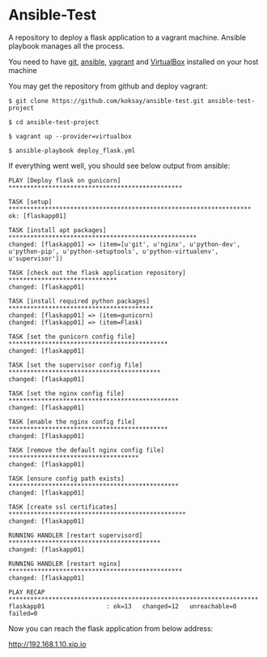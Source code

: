 Ansible-Test
============

A repository to deploy a flask application to a vagrant machine.
Ansible playbook manages all the process.

You need to have [git](https://git-scm.com/downloads), [ansible](http://docs.ansible.com/ansible/intro_installation.html), [vagrant](https://www.vagrantup.com/downloads.html) and [VirtualBox](https://www.virtualbox.org/wiki/Downloads)  installed on your host machine

You may get the repository from github and deploy vagrant:

```
$ git clone https://github.com/koksay/ansible-test.git ansible-test-project

$ cd ansible-test-project

$ vagrant up --provider=virtualbox

$ ansible-playbook deploy_flask.yml
```

If everything went well, you should see below output from ansible:

```
PLAY [Deploy flask on gunicorn] ************************************************

TASK [setup] *******************************************************************
ok: [flaskapp01]

TASK [install apt packages] ****************************************************
changed: [flaskapp01] => (item=[u'git', u'nginx', u'python-dev', u'python-pip', u'python-setuptools', u'python-virtualenv', u'supervisor'])

TASK [check out the flask application repository] ******************************
changed: [flaskapp01]

TASK [install required python packages] ****************************************
changed: [flaskapp01] => (item=gunicorn)
changed: [flaskapp01] => (item=Flask)

TASK [set the gunicorn config file] ********************************************
changed: [flaskapp01]

TASK [set the supervisor config file] ******************************************
changed: [flaskapp01]

TASK [set the nginx config file] ***********************************************
changed: [flaskapp01]

TASK [enable the nginx config file] ********************************************
changed: [flaskapp01]

TASK [remove the default nginx config file] ************************************
changed: [flaskapp01]

TASK [ensure config path exists] ***********************************************
changed: [flaskapp01]

TASK [create ssl certificates] *************************************************
changed: [flaskapp01]

RUNNING HANDLER [restart supervisord] ******************************************
changed: [flaskapp01]

RUNNING HANDLER [restart nginx] ************************************************
changed: [flaskapp01]

PLAY RECAP *********************************************************************
flaskapp01                 : ok=13   changed=12   unreachable=0    failed=0   
```

Now you can reach the flask application from below address:


http://192.168.1.10.xip.io

